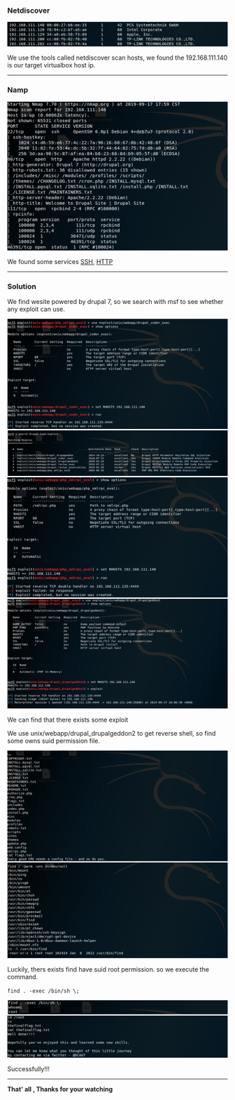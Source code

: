 

### **Netdiscover**

<img src="images/Screen Shot 2019-09-17 at 5.59.02 PM.png" alt="Screen Shot 2019-09-17 at 5.59.02 P" style="zoom:100%;" />

We use the tools called netdiscover scan hosts, we found the 192.168.111.140 is our target virtualbox host ip.

------

### **Namp**

<img src="images/Screen Shot 2019-09-17 at 6.00.16 PM.png" alt="Screen Shot 2019-09-17 at 6.00.16 PM" style="zoom:100%;" />

We found some services <u>SSH</u>, <u>HTTP</u>

------

### Solution

We find wesite powered by drupal 7, so we search with msf to see whether any exploit can use.

<img src="images/Screen Shot 2019-09-17 at 6.15.24 PM.png" alt="Screen Shot 2019-09-17 at 6.15.24 PM" style="zoom:100%;" />

<img src="images/Screen Shot 2019-09-17 at 6.14.16 PM.png" alt="Screen Shot 2019-09-17 at 6.14.16 PM" style="zoom:100%;" />

<img src="images/Screen Shot 2019-09-17 at 6.14.50 PM.png" alt="Screen Shot 2019-09-17 at 6.14.50 PM" style="zoom:100%;" />

<img src="images/Screen Shot 2019-09-17 at 6.15.50 PM.png" alt="Screen Shot 2019-09-17 at 6.15.50 PM" style="zoom:100%;" />

We can find that there exists some exploit

We use unix/webapp/drupal_drupalgeddon2 to get reverse shell, so find some owns suid permission file.

<img src="images/Screen Shot 2019-09-17 at 6.17.01 PM.png" alt="Screen Shot 2019-09-17 at 6.17.01 PM" style="zoom:100%;" />

<img src="images/Screen Shot 2019-09-17 at 6.17.15 PM.png" alt="Screen Shot 2019-09-17 at 6.17.15 PM" style="zoom:100%;" />


Luckily, thers exists find have suid root permission. so we execute the command.

`find . -exec /bin/sh \;`

<img src="images/Screen Shot 2019-09-17 at 6.17.31 PM.png" alt="Screen Shot 2019-09-17 at 6.17.31 PM" style="zoom:100%;" />

<img src="images/Screen Shot 2019-09-17 at 6.18.02 PM.png" alt="Screen Shot 2019-09-17 at 6.18.02 PM" style="zoom:100%;" />


Successfully!!!

------

**That' all , Thanks for your watching**